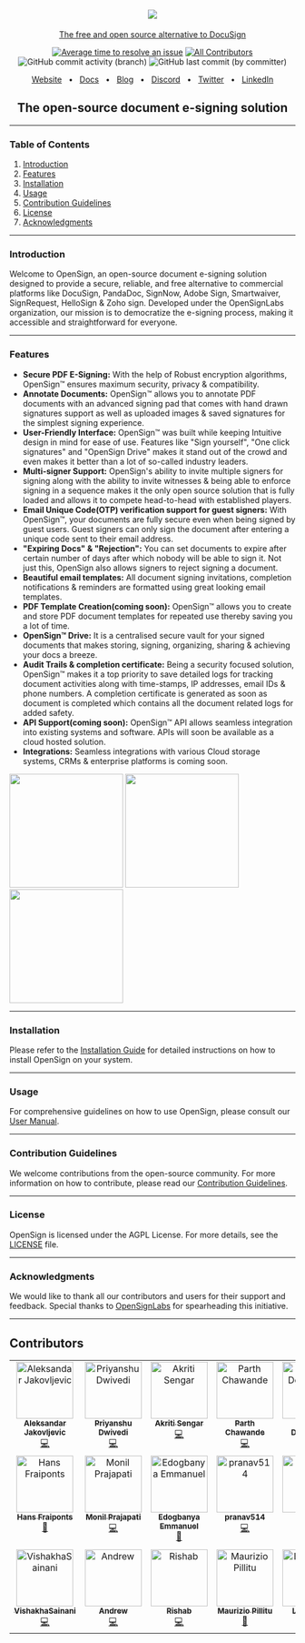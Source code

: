 <h1 align="center"><a href='https://www.opensignlabs.com'><img src=https://github.com/OpenSignLabs/OpenSign/assets/5486116/e518cc9c-5de3-47da-950b-f93336b9f14e></a>
</h1><div align="center">

[The free and open source alternative to DocuSign](https://www.opensignlabs.com)

[![Average time to resolve an issue](http://isitmaintained.com/badge/resolution/opensignlabs/opensign.svg)](http://isitmaintained.com/project/opensignlabs/opensign "Average time to resolve an issue")
[![All Contributors](https://img.shields.io/github/all-contributors/opensignlabs/opensign?color=ee8449&style=flat-square)](#contributors)
![GitHub commit activity (branch)](https://img.shields.io/github/commit-activity/w/opensignlabs/opensign)
![GitHub last commit (by committer)](https://img.shields.io/github/last-commit/opensignlabs/opensign)


<a href="https://www.opensignlabs.com/">Website</a>
  <span>&nbsp;&nbsp;•&nbsp;&nbsp;</span>
  <a href="https://www.opensignlabs.com">Docs</a>
  <span>&nbsp;&nbsp;•&nbsp;&nbsp;</span>
  <a href="https://www.opensignlabs.com/blog">Blog</a>
  <span>&nbsp;&nbsp;•&nbsp;&nbsp;</span>
  <a href="https://discord.com/invite/xe9TDuyAyj">Discord</a>
  <span>&nbsp;&nbsp;•&nbsp;&nbsp;</span>
  <a href="https://twitter.com/opensignlabs">Twitter</a>
  <span>&nbsp;&nbsp;•&nbsp;&nbsp;</span>
  <a href="https://www.linkedin.com/company/opensign%E2%84%A2/about/">LinkedIn</a>


## The open-source document e-signing solution

---
</div>

### Table of Contents

1. [Introduction](#introduction)
2. [Features](#features)
3. [Installation](#installation)
4. [Usage](#usage)
5. [Contribution Guidelines](#contribution-guidelines)
6. [License](#license)
7. [Acknowledgments](#acknowledgments)

---

### Introduction

Welcome to OpenSign, an open-source document e-signing solution designed to provide a secure, reliable, and free alternative to commercial platforms like DocuSign, PandaDoc, SignNow, Adobe Sign, Smartwaiver, SignRequest, HelloSign & Zoho sign. Developed under the OpenSignLabs organization, our mission is to democratize the e-signing process, making it accessible and straightforward for everyone.

---

### Features

- **Secure PDF E-Signing:** With the help of Robust encryption algorithms, OpenSign™ ensures maximum security, privacy & compatibility.
- **Annotate Documents:** OpenSign™ allows you to annotate PDF documents with an advanced signing pad that comes with hand drawn signatures support as well as uploaded images & saved signatures for the simplest signing experience.
- **User-Friendly Interface:** OpenSign™ was built while keeping Intuitive design in mind for ease of use. Features like "Sign yourself", "One click signatures" and "OpenSign Drive" makes it stand out of the crowd and even makes it better than a lot of so-called industry leaders.
- **Multi-signer Support:** OpenSign's ability to invite multiple signers for signing along with the ability to invite witnesses & being able to enforce signing in a sequence makes it the only open source solution that is fully loaded and allows it to compete head-to-head with established players.
- **Email Unique Code(OTP) verification support for guest signers:** With OpenSign™, your documents are fully secure even when being signed by guest users. Guest signers can only sign the document after entering a unique code sent to their email address. 
- **"Expiring Docs" & "Rejection":** You can set documents to expire after certain number of days after which nobody will be able to sign it. Not just this, OpenSign also allows signers to reject signing a document.
- **Beautiful email templates:** All document signing invitations, completion notifications & reminders are formatted using great looking email templates.
- **PDF Template Creation(coming soon):** OpenSign™ allows you to create and store PDF document templates for repeated use thereby saving you a lot of time.
- **OpenSign™ Drive:** It is a centralised secure vault for your signed documents that makes storing, signing, organizing, sharing & achieving your docs a breeze.
- **Audit Trails & completion certificate:** Being a security focused solution, OpenSign™ makes it a top priority to save detailed logs for tracking document activities along with time-stamps, IP addresses, email IDs & phone numbers. A completion certificate is generated as soon as document is completed which contains all the document related logs for added safety.
- **API Support(coming soon):** OpenSign™ API allows seamless integration into existing systems and software. APIs will soon be available as a cloud hosted solution.
- **Integrations:** Seamless integrations with various Cloud storage systems, CRMs & enterprise platforms is coming soon.

<img src=https://github.com/OpenSignLabs/OpenSign/assets/5486116/b37ff443-7099-4273-9aeb-21c46d7154cf height='200'>
<img src=https://github.com/OpenSignLabs/OpenSign/assets/5486116/86db91b7-6c2f-4885-a33c-58f4fd35ec89 height='200'>
<img src=https://github.com/OpenSignLabs/OpenSign/assets/5486116/56835efd-c40e-42de-a206-20202c293876 height='200'>


---

### Installation

Please refer to the [Installation Guide](INSTALLATION.md) for detailed instructions on how to install OpenSign on your system.

---

### Usage

For comprehensive guidelines on how to use OpenSign, please consult our [User Manual](USAGE.md).

---

### Contribution Guidelines

We welcome contributions from the open-source community. For more information on how to contribute, please read our [Contribution Guidelines](CONTRIBUTING.md).

---

### License

OpenSign is licensed under the AGPL License. For more details, see the [LICENSE](LICENSE) file.

---

### Acknowledgments

We would like to thank all our contributors and users for their support and feedback. Special thanks to [OpenSignLabs](https://github.com/OpenSignLabs) for spearheading this initiative.

---

## Contributors

<!-- ALL-CONTRIBUTORS-LIST:START - Do not remove or modify this section -->
<!-- prettier-ignore-start -->
<!-- markdownlint-disable -->
<table>
  <tbody>
    <tr>
      <td align="center" valign="top" width="14.28%"><a href="https://aleksandarjakovljevic.com/"><img src="https://avatars.githubusercontent.com/u/2115393?v=4?s=100" width="100px;" alt="Aleksandar Jakovljevic"/><br /><sub><b>Aleksandar Jakovljevic</b></sub></a><br /><a href="#code-ajakov" title="Code">💻</a></td>
      <td align="center" valign="top" width="14.28%"><a href="https://github.com/BuilderPrid"><img src="https://avatars.githubusercontent.com/u/106882895?v=4?s=100" width="100px;" alt="Priyanshu Dwivedi"/><br /><sub><b>Priyanshu Dwivedi</b></sub></a><br /><a href="#code-BuilderPrid" title="Code">💻</a></td>
      <td align="center" valign="top" width="14.28%"><a href="https://github.com/Tashuuuu"><img src="https://avatars.githubusercontent.com/u/85075827?v=4?s=100" width="100px;" alt="Akriti Sengar"/><br /><sub><b>Akriti Sengar</b></sub></a><br /><a href="#code-Tashuuuu" title="Code">💻</a></td>
      <td align="center" valign="top" width="14.28%"><a href="https://github.com/parthrc"><img src="https://avatars.githubusercontent.com/u/101104958?v=4?s=100" width="100px;" alt="Parth Chawande"/><br /><sub><b>Parth Chawande</b></sub></a><br /><a href="#code-parthrc" title="Code">💻</a></td>
      <td align="center" valign="top" width="14.28%"><a href="https://github.com/Rishabh-git10"><img src="https://avatars.githubusercontent.com/u/107680241?v=4?s=100" width="100px;" alt="Rishabh Dewangan"/><br /><sub><b>Rishabh Dewangan</b></sub></a><br /><a href="#code-Rishabh-git10" title="Code">💻</a></td>
      <td align="center" valign="top" width="14.28%"><a href="https://github.com/LemonDrop847"><img src="https://avatars.githubusercontent.com/u/106615670?v=4?s=100" width="100px;" alt="Nitin Mishra"/><br /><sub><b>Nitin Mishra</b></sub></a><br /><a href="#code-LemonDrop847" title="Code">💻</a></td>
      <td align="center" valign="top" width="14.28%"><a href="http://jobinselvanose.com"><img src="https://avatars.githubusercontent.com/u/63976083?v=4?s=100" width="100px;" alt="Jobin Selvanose"/><br /><sub><b>Jobin Selvanose</b></sub></a><br /><a href="#doc-Jobin-S" title="Documentation">📖</a></td>
    </tr>
    <tr>
      <td align="center" valign="top" width="14.28%"><a href="https://github.com/HansF"><img src="https://avatars.githubusercontent.com/u/1503?v=4?s=100" width="100px;" alt="Hans Fraiponts"/><br /><sub><b>Hans Fraiponts</b></sub></a><br /><a href="#doc-HansF" title="Documentation">📖</a></td>
      <td align="center" valign="top" width="14.28%"><a href="http://linktr.ee/monilprajapati"><img src="https://avatars.githubusercontent.com/u/99136041?v=4?s=100" width="100px;" alt="Monil Prajapati"/><br /><sub><b>Monil Prajapati</b></sub></a><br /><a href="#code-Monilprajapati" title="Code">💻</a></td>
      <td align="center" valign="top" width="14.28%"><a href="https://emm-dev0.github.io/portfolio/"><img src="https://avatars.githubusercontent.com/u/97445413?v=4?s=100" width="100px;" alt="Edogbanya Emmanuel"/><br /><sub><b>Edogbanya Emmanuel</b></sub></a><br /><a href="#bug-Emm-dev0" title="Bug reports">🐛</a></td>
      <td align="center" valign="top" width="14.28%"><a href="https://github.com/pranav514"><img src="https://avatars.githubusercontent.com/u/76992202?v=4?s=100" width="100px;" alt="pranav514"/><br /><sub><b>pranav514</b></sub></a><br /><a href="#code-pranav514" title="Code">💻</a></td>
      <td align="center" valign="top" width="14.28%"><a href="https://github.com/arianxq"><img src="https://avatars.githubusercontent.com/u/122199576?v=4?s=100" width="100px;" alt="Aria"/><br /><sub><b>Aria</b></sub></a><br /><a href="#code-arianxq" title="Code">💻</a></td>
      <td align="center" valign="top" width="14.28%"><a href="https://github.com/SoumyadiptoPal"><img src="https://avatars.githubusercontent.com/u/119007659?v=4?s=100" width="100px;" alt="Soumyadipto Pal"/><br /><sub><b>Soumyadipto Pal</b></sub></a><br /><a href="#code-SoumyadiptoPal" title="Code">💻</a></td>
      <td align="center" valign="top" width="14.28%"><a href="https://github.com/AndreyCurious"><img src="https://avatars.githubusercontent.com/u/105622604?v=4?s=100" width="100px;" alt="Andrey Didenko"/><br /><sub><b>Andrey Didenko</b></sub></a><br /><a href="#code-AndreyCurious" title="Code">💻</a></td>
    </tr>
    <tr>
      <td align="center" valign="top" width="14.28%"><a href="https://github.com/VishakhaSainani"><img src="https://avatars.githubusercontent.com/u/113436770?v=4?s=100" width="100px;" alt="VishakhaSainani"/><br /><sub><b>VishakhaSainani</b></sub></a><br /><a href="#code-VishakhaSainani" title="Code">💻</a></td>
      <td align="center" valign="top" width="14.28%"><a href="https://github.com/andrew-opensignlabs"><img src="https://avatars.githubusercontent.com/u/148278535?v=4?s=100" width="100px;" alt="Andrew"/><br /><sub><b>Andrew</b></sub></a><br /><a href="#code-andrew-opensignlabs" title="Code">💻</a></td>
      <td align="center" valign="top" width="14.28%"><a href="https://github.com/rishabjasrotia"><img src="https://avatars.githubusercontent.com/u/33950743?v=4?s=100" width="100px;" alt="Rishab"/><br /><sub><b>Rishab</b></sub></a><br /><a href="#code-rishabjasrotia" title="Code">💻</a></td>
      <td align="center" valign="top" width="14.28%"><a href="https://session.it"><img src="https://avatars.githubusercontent.com/u/327285?v=4?s=100" width="100px;" alt="Maurizio Pillitu"/><br /><sub><b>Maurizio Pillitu</b></sub></a><br /><a href="#bug-maoo" title="Bug reports">🐛</a></td>
      <td align="center" valign="top" width="14.28%"><a href="https://luisparra.dev"><img src="https://avatars.githubusercontent.com/u/16653744?v=4?s=100" width="100px;" alt="Luis Parra"/><br /><sub><b>Luis Parra</b></sub></a><br /><a href="#a11y-lsprr" title="Accessibility">️️️️♿️</a></td>
    </tr>
  </tbody>
</table>

<!-- markdownlint-restore -->
<!-- prettier-ignore-end -->

<!-- ALL-CONTRIBUTORS-LIST:END -->

